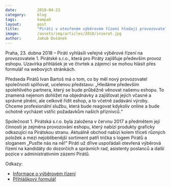 ```yaml
---
date:         2018-04-23
category:     blog
tags:         kampaň
layout:       post
title:        "Piráti v otevřeném výběrovém řízení hledají provozovatele 1. Pirátské s.r.o."
image:        /assets/img/articles/2018/inzerat.jpg
author:       Jakub Dušánek
---
```




Praha, 23. dubna 2018 – Piráti vyhlásili veřejné výběrové řízení na provozovatele 1. Pirátské s.r.o., která pro Piráty zajišťuje především provoz eshopu. Uzavírka přihlášek je ve čtvrtek a zájemci se mohou hlásit přes formulář na webových stránkách.
 
Předseda Pirátů Ivan Bartoš má o tom, co by měl nový provozovatel společnosti splňovat, ucelenou představu: „Hledáme především spolehlivého partnera, který se bude průběžně věnovat našemu eshopu. To znamená nejenom dohlížet na objednávky a zajišťovat jejich včasné a správné plnění, ale celkově řídit eshop, a to včetně zadávání výroby. Chceme profesionální službu, která bude reagovat kdykoliv online a bude ochotně vycházet vstříc požadavkům našich příznivců.“
 
Společnost 1. Pirátská s.r.o. byla založena v červnu 2017 a předmětem její činnosti je zejména provozování eshopu, který nabízí produkty graficky odkazující na Pirátskou stranu. Aktuálně obchod nabízí kolem třiceti různých položek a mezi nejoblíbenější sortiment patří trička s logem Pirátů a sloganem „Pusťte nás na ně!“ Piráti už dříve uspořádali otevřená výběrová řízení na kandidáty do dozorčích a správních rad, asistenty poslanců a další pozice v administrativním zázemí Pirátů.


Odkazy:
* [Informace o výběrovém řízení](https://forum.pirati.cz/viewtopic.php?f=572&t=40857)
* [Přihláškový formulář](https://airtable.com/shr8f2YSp0UcqUqm4)
